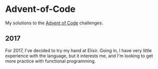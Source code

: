 # Advent-of-Code
My solutions to the [Advent of Code](https://adventofcode.com/) challenges.

## 2017
For 2017, I've decided to try my hand at Elixir. Going in, I have very little experience with the language, but it interests me, and I'm looking to get more practice with functional programming.

